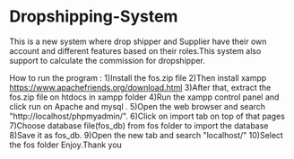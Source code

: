# Dropshipping-System
This is a new system where drop shipper and Supplier have their own account and different features based on their roles.This system also support to calculate the commission for dropshipper.

How to run the program :
1)Install the fos.zip file
2)Then install xampp https://www.apachefriends.org/download.html
3)After that, extract the fos.zip file on htdocs in xampp folder
4)Run the xampp control panel and click run on Apache and mysql .
5)Open the web browser and search "http://localhost/phpmyadmin/".
6)Click on import tab on top of that pages
7)Choose database file(fos_db) from fos folder to import the database
8)Save it as fos_db.
9)Open the new tab and search "localhost/"
10)Select the fos folder
                                                                                            Enjoy.Thank you
